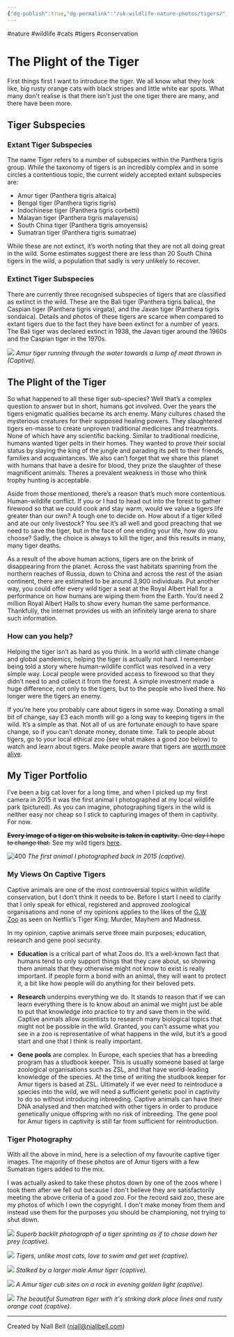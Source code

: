 ```yaml
---
{"dg-publish":true,"dg-permalink":"/uk-wildlife-nature-photos/tigers/","permalink":"/uk-wildlife-nature-photos/tigers/","title":"The Plight of the Tiger","tags":["nature","wildlife","photography","conservation"],"noteIcon":null,"created":"2024-04-17T09:09:39.034+01:00","updated":"2024-04-22T20:46:49.156+01:00"}
---
```


#nature #wildlife #cats #tigers #conservation
# The Plight of the Tiger

First things first I want to introduce the tiger. We all know what they look like, big rusty orange cats with black stripes and little white ear spots. What many don't realise is that there isn't just the one tiger there are many, and there have been more.

## Tiger Subspecies
### Extant Tiger Subspecies

The name Tiger refers to a number of subspecies within the Panthera tigris group. While the taxonomy of tigers is an incredibly complex and in some circles a contentious topic, the current widely accepted extant subspecies are:

- Amur tiger (Panthera tigris altaica)
- Bengal tiger (Panthera tigris tigris)
- Indochinese tiger (Panthera tigris corbetti)
- Malayan tiger (Panthera tigris malayensis)
- South China tiger (Panthera tigris amoyensis)
- Sumatran tiger (Panthera tigris sumatrae)

While these are not extinct, it’s worth noting that they are not all doing great in the wild. Some estimates suggest there are less than 20 South China tigers in the wild, a population that sadly is very unlikely to recover.

### Extinct Tiger Subspecies

There are currently three recognised subspecies of tigers that are classified as extinct in the wild. These are the Bali tiger (Panthera tigris balica), the Caspian tiger (Panthera tigris virgata), and the Javan tiger (Panthera tigris sondaica). Details and photos of these tigers are scarce when compared to extant tigers due to the fact they have been extinct for a number of years. The Bali tiger was declared extinct in 1938, the Javan tiger around the 1960s and the Caspian tiger in the 1970s.

![](https://i.imgur.com/rtk0zzy.png)
*Amur tiger running through the water towards a lump of meat thrown in (Captive).*

## The Plight of the Tiger

So what happened to all these tiger sub-species? Well that’s a complex question to answer but in short, humans got involved. Over the years the tigers enigmatic qualities became its arch enemy. Many cultures chased the mysterious creatures for their supposed healing powers. They slaughtered tigers en-masse to create unproven traditional medicines and treatments. None of which have any scientific backing. Similar to traditional medicine, humans wanted tiger pelts in their homes. They wanted to prove their social status by slaying the king of the jungle and parading its pelt to their friends, families and acquaintances. We also can’t forget that we share this planet with humans that have a desire for blood, they prize the slaughter of these magnificent animals. Theres a prevalent weakness in those who think trophy hunting is acceptable.

Aside from those mentioned, there’s a reason that’s much more contentious. Human-wildlife conflict. If you or I had to head out into the forest to gather firewood so that we could cook and stay warm, would we value a tigers life greater than our own? A tough one to decide on. How about if a tiger killed and ate our only livestock? You see it’s all well and good preaching that we need to save the tiger, but in the face of one ending your life, how do you choose? Sadly, the choice is always to kill the tiger, and this results in many, many tiger deaths.

As a result of the above human actions, tigers are on the brink of disappearing from the planet. Across the vast habitats spanning from the northern reaches of Russia, down to China and across the rest of the asian continent, there are estimated to be around 3,900 individuals. Put another way, you could offer every wild tiger a seat at the Royal Albert Hall for a performance on how humans are wiping them from the Earth. You’d need 2 million Royal Albert Halls to show every human the same performance. Thankfully, the internet provides us with an infinitely large arena to share such information.

### How can you help?

Helping the tiger isn’t as hard as you think. In a world with climate change and global pandemics, helping the tiger is actually not hard. I remember being told a story where human-wildlife conflict was resolved in a very simple way. Local people were provided access to firewood so that they didn’t need to and collect it from the forest. A simple investment made a huge difference, not only to the tigers, but to the people who lived there. No longer were the tigers an enemy.

If you’re here you probably care about tigers in some way. Donating a small bit of change, say £3 each month will go a long way to keeping tigers in the wild. It’s a simple as that. Not all of us are fortunate enough to have spare change, so if you can’t donate money, donate time. Talk to people about tigers, go to your local ethical zoo (see what makes a good zoo below) to watch and learn about tigers. Make people aware that tigers are [worth more alive](https://www.exodus.co.uk/worth-more-alive).

## My Tiger Portfolio

I’ve been a big cat lover for a long time, and when I picked up my first camera in 2015 it was the first animal I photographed at my local wildlife park (pictured). As you can imagine, photographing tigers in the wild is neither easy nor cheap so I stick to capturing images of them in captivity. For now.

~~**Every image of a tiger on this website is taken in captivity.** One day I hope to change that.~~ See my wild tigers [here](https://niallbell.com/uk-wildlife-nature-photos/tiger/).

![400](https://i.imgur.com/EXjdxrk.png)
*The first animal I photographed back in 2015 (captive).*

### My Views On Captive Tigers

Captive animals are one of the most controversial topics within wildlife conservation, but I don’t think it needs to be. Before I start I need to clarify that I only speak for ethical, registered and approved zoological organisations and none of my opinions applies to the likes of the [G.W Zoo](https://en.wikipedia.org/wiki/Greater_Wynnewood_Exotic_Animal_Park) as seen on Netflix’s Tiger King: Murder, Mayhem and Madness.

In my opinion, captive animals serve three main purposes; education, research and gene pool security.

- **Education** is a critical part of what Zoos do. It’s a well-known fact that humans tend to only support things that they care about, so showing them animals that they otherwise might not know to exist is really important. If people form a bond with an animal, they will want to protect it, a bit like how people will do anything for their beloved pets.

- **Research** underpins everything we do. It stands to reason that if we can learn everything there is to know about an animal we might just be able to put that knowledge into practice to try and save them in the wild. Captive animals allow scientists to research many biological topics that might not be possible in the wild. Granted, you can’t assume what you see in a zoo is representative of what happens in the wild, but it’s a good start and one that I think is really important.

- **Gene pools** are complex. In Europe, each species that has a breeding program has a studbook keeper. This is usually someone based at large zoological organisations such as ZSL, and that have world-leading knowledge of the species. At the time of writing the studbook keeper for Amur tigers is based at ZSL. Ultimately if we ever need to reintroduce a species into the wild, we will need a sufficient genetic pool in captivity to do so without introducing inbreeding. Captive animals can have their DNA analysed and then matched with other tigers in order to produce genetically unique offspring with no risk of inbreeding. The gene pool for Amur tigers in captivity is still far from sufficient for reintroduction.

### Tiger Photography

With all the above in mind, here is a selection of my favourite captive tiger images. The majority of these photos are of Amur tigers with a few Sumatran tigers added to the mix. 

I was actually asked to take these photos down by one of the zoos where I took them after we fell out because I don't believe they are satisfactorily meeting the above criteria of a good zoo. For the record said zoo, these are my photos of which I own the copyright. I don't make money from them and instead use them for the purposes you should be championing, not trying to shut down.

![](https://i.imgur.com/YM8JB0f.jpeg)
*Superb backlit photograph of a tiger sprinting as if to chase down her prey (captive).*

![](https://i.imgur.com/4Msu0Ig.png)
*Tigers, unlike most cats, love to swim and get wet (captive).*

![](https://i.imgur.com/v3dgeOx.png)
*Stalked by a larger male Amur tiger (captive).*

![](https://i.imgur.com/QXS2OUx.png)
*A Amur tiger cub sites on a rock in evening golden light (captive).*

![](https://i.imgur.com/eDQBDJi.png)
*The beautiful Sumatran tiger with it's striking dark place lines and rusty orange coat (captive).*

---
Created by Niall Bell (niall@niallbell.com)